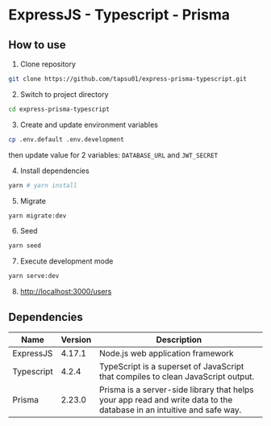 # ExpressJS - Typescript - Prisma

## How to use

1. Clone repository

```sh
git clone https://github.com/tapsu01/express-prisma-typescript.git
```

2. Switch to project directory

```sh
cd express-prisma-typescript
```

3. Create and update environment variables

```sh
cp .env.default .env.development
```

then update value for 2 variables: `DATABASE_URL` and `JWT_SECRET`

4. Install dependencies

```sh
yarn # yarn install
```

5. Migrate

```sh
yarn migrate:dev
```

6. Seed

```sh
yarn seed
```

7. Execute development mode

```sh
yarn serve:dev
```

8. [http://localhost:3000/users](http://localhost:3000/users)

## Dependencies

| Name       | Version | Description                                                                                                           |
| ---------- | ------- | --------------------------------------------------------------------------------------------------------------------- |
| ExpressJS  | 4.17.1  | Node.js web application framework                                                                                     |
| Typescript | 4.2.4   | TypeScript is a superset of JavaScript that compiles to clean JavaScript output.                                      |
| Prisma     | 2.23.0  | Prisma is a server-side library that helps your app read and write data to the database in an intuitive and safe way. |
